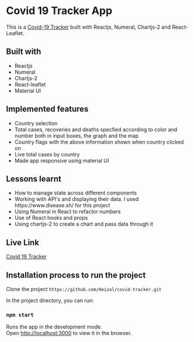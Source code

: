 # Covid 19 Tracker App
This is a [Covid-19 Tracker](https://wonderful-hopper-d30aa8.netlify.app/) built with Reactjs, Numeral, Chartjs-2 and React-Leaflet.

## Built with

<ul>
  <li>Reactjs</li>
  <li>Numeral</li>
  <li>Chartjs-2</li>
  <li>React-leaflet</li>
  <li>Material UI</li>
</ul>

## Implemented features 

<ul>
  <li>Country selection</li>
  <li>Total cases, recoveries and deaths specfied according to color and number both in input boxes, the graph and the map</li>
  <li>Country flags with the above information shown when country clicked on</li>
  <li>Live total cases by country</li>
  <li>Made app responsive using material UI</li>
</ul>

## Lessons learnt

<ul>
  <li>How to manage state across different components</li>
  <li>Working with API's and displaying their data. I used https://www.disease.sh/ for this project</li>
  <li>Using Numeral in React to refactor numbers</li>
  <li>Use of React hooks and props</li>
  <li>Using chartjs-2 to create a chart and pass data through it</li>
</ul>

## Live Link
[Covid 19 Tracker](https://wonderful-hopper-d30aa8.netlify.app/)

## Installation process to run the project

Clone the project `https://github.com/Heizal/covid-tracker.git`

In the project directory, you can run:

### `npm start`

Runs the app in the development mode.\
Open [http://localhost:3000](http://localhost:3000) to view it in the browser.

